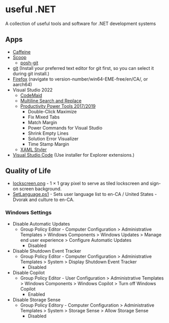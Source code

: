 # useful .NET
A collection of useful tools and software for .NET development systems

## Apps

* [Caffeine](https://www.zhornsoftware.co.uk/caffeine/)
* [Scoop](https://scoop.sh/)
  * [posh-git](https://github.com/dahlbyk/posh-git)
* [git](https://git-scm.com/) (Install your preferred text editor for git first, so you can select it during git install.)
* [Firefox](https://ftp.mozilla.org/pub/firefox/releases/) (navigate to version-number/win64-EME-free/en/CA/, or aarch64)
* Visual Studio 2022
  * [CodeMaid](https://marketplace.visualstudio.com/items?itemName=SteveCadwallader.CodeMaid)
  * [Multiline Search and Replace](https://marketplace.visualstudio.com/items?itemName=PeterMacej.MultilineSearchandReplace)
  * [Productivity Power Tools 2017/2019](https://marketplace.visualstudio.com/items?itemName=VisualStudioPlatformTeam.ProductivityPowerPack2017)
    * Double-Click Maximize
    * Fix Mixed Tabs
    * Match Margin
    * Power Commands for Visual Studio
    * Shrink Empty Lines
    * Solution Error Visualizer
    * Time Stamp Margin
  * [XAML Styler](https://marketplace.visualstudio.com/items?itemName=TeamXavalon.XAMLStyler)
* [Visual Studio Code](https://code.visualstudio.com/Download) (Use installer for Explorer extensions.)

## Quality of Life
* [lockscreen.png](resources/lockscreen.png) - 1 × 1 gray pixel to serve as tiled lockscreen and sign-on screen background.
* [SetLanguage.ps1](resources/SetLanguage.ps1) - Sets user language list to en-CA / United States - Dvorak and culture to en-CA.

### Windows Settings
* Disable Automatic Updates
    * Group Policy Editor - Computer Configuration > Administrative Templates > Windows Components > Windows Updates > Manage end user experience > Configure Automatic Updates
      * Disabled
* Disable Shutdown Event Tracker
  * Group Policy Editor - Computer Configuration > Administrative Templates > System > Display Shutdown Event Tracker
    * Disabled
* Disable Copilot
    * Group Policy Editor - User Configuration > Administrative Templates > Windows Components > Windows Copilot > Turn off Windows Copilot
      * Enabled
* Disable Storage Sense
    * Group Policy Editory - Computer Configuration > Administrative Templates > System > Storage Sense > Allow Storage Sense
      * Disabled
